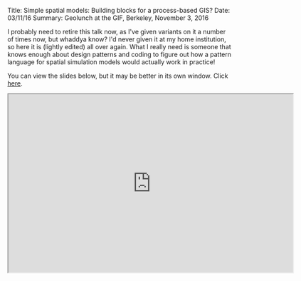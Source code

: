 Title: Simple spatial models: Building blocks for a process-based GIS?
Date: 03/11/16
Summary: Geolunch at the GIF, Berkeley, November 3, 2016

I probably need to retire this talk now, as I've given variants on it a number of times now, but whaddya know? I'd never given it at my home institution, so here it is (lightly edited) all over again. What I really need is someone that knows enough about design patterns and coding to figure out how a pattern language for spatial simulation models would actually work in practice!

You can view the slides below, but it may be better in its own window. Click [here](https://southosullivan.com/talks/GIF-Nov2016/index.html).

<iframe src="https://southosullivan.com/talks/GIF-Nov2016/index.html" width="640" height="400"></iframe>
